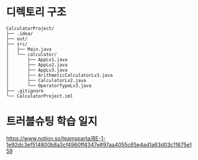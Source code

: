 # 디렉토리 구조
<pre><code>CalculatorProject/
├── .idea/
├── out/
├── src/
│   ├── Main.java
│   └── calculator/
│       ├── AppLv1.java
│       ├── AppLv2.java
│       ├── AppLv3.java
│       ├── ArithmeticCalculatorLv3.java
│       ├── CalculatorLv2.java
│       └── OperatorTypeLv3.java
├── .gitignore
└── CalculatorProject.iml</code></pre>

# 트러블슈팅 학습 일지
<a href src="https://www.notion.so/teamsparta/BE-1-1e92dc3ef514800b8a3cf4960ff4347e#97aa4055c65e4ad1a63d03c11675e159">https://www.notion.so/teamsparta/BE-1-1e92dc3ef514800b8a3cf4960ff4347e#97aa4055c65e4ad1a63d03c11675e159<a/>

